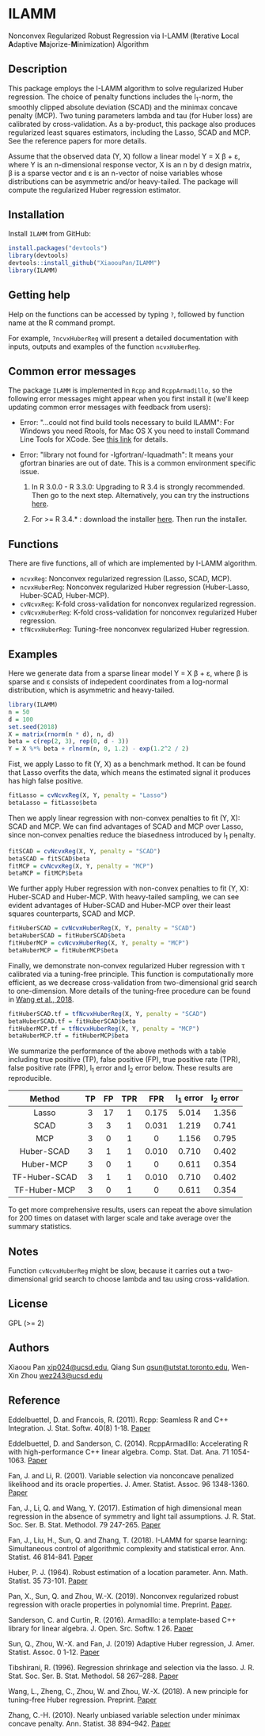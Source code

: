 # ILAMM 

Nonconvex Regularized Robust Regression via I-LAMM (**I**terative **L**ocal **A**daptive **M**ajorize-**M**inimization) Algorithm

## Description

This package employs the I-LAMM algorithm to solve regularized Huber regression. The choice of penalty functions includes the l<sub>1</sub>-norm, the smoothly clipped absolute deviation (SCAD) and the minimax concave penalty (MCP). Two tuning parameters lambda and tau (for Huber loss) are calibrated by cross-validation. As a by-product, this package also produces regularized least squares estimators, including the Lasso, SCAD and MCP. See the reference papers for more details. 

Assume that the observed data (Y, X) follow a linear model Y = X &beta; + &epsilon;, where Y is an n-dimensional response vector, X is an n by d design matrix, &beta; is a sparse vector and &epsilon; is an n-vector of noise variables whose distributions can be asymmetric and/or heavy-tailed. The package will compute the regularized Huber regression estimator.

## Installation

Install `ILAMM` from GitHub:

```r
install.packages("devtools")
library(devtools)
devtools::install_github("XiaoouPan/ILAMM")
library(ILAMM)
```

## Getting help

Help on the functions can be accessed by typing `?`, followed by function name at the R command prompt. 

For example, `?ncvxHuberReg` will present a detailed documentation with inputs, outputs and examples of the function `ncvxHuberReg`.

## Common error messages

The package `ILAMM` is implemented in `Rcpp` and `RcppArmadillo`, so the following error messages might appear when you first install it (we'll keep updating common error messages with feedback from users):

* Error: "...could not find build tools necessary to build ILAMM": For Windows you need Rtools, for Mac OS X you need to install Command Line Tools for XCode. See [this link](https://support.rstudio.com/hc/en-us/articles/200486498-Package-Development-Prerequisites) for details. 

* Error: "library not found for -lgfortran/-lquadmath": It means your gfortran binaries are out of date. This is a common environment specific issue. 

    1. In R 3.0.0 - R 3.3.0: Upgrading to R 3.4 is strongly recommended. Then go to the next step. Alternatively, you can try the instructions [here](http://thecoatlessprofessor.com/programming/rcpp-rcpparmadillo-and-os-x-mavericks-lgfortran-and-lquadmath-error/).

    2. For >= R 3.4.* : download the installer [here](https://gcc.gnu.org/wiki/GFortranBinaries#MacOS). Then run the installer.


## Functions

There are five functions, all of which are implemented by I-LAMM algorithm. 

* `ncvxReg`: Nonconvex regularized regression (Lasso, SCAD, MCP). 
* `ncvxHuberReg`: Nonconvex regularized Huber regression (Huber-Lasso, Huber-SCAD, Huber-MCP).
* `cvNcvxReg`: K-fold cross-validation for nonconvex regularized regression.
* `cvNcvxHuberReg`: K-fold cross-validation for nonconvex regularized Huber regression.
* `tfNcvxHuberReg`: Tuning-free nonconvex regularized Huber regression.

## Examples 

Here we generate data from a sparse linear model Y = X &beta; + &epsilon;, where &beta; is sparse and &epsilon; consists of indepedent coordinates from a log-normal distribution, which is asymmetric and heavy-tailed. 

```r
library(ILAMM)
n = 50
d = 100
set.seed(2018)
X = matrix(rnorm(n * d), n, d)
beta = c(rep(2, 3), rep(0, d - 3))
Y = X %*% beta + rlnorm(n, 0, 1.2) - exp(1.2^2 / 2)
```

Fist, we apply Lasso to fit (Y, X) as a benchmark method. It can be found that Lasso overfits the data, which means the estimated signal it produces has high false positive.

```r
fitLasso = cvNcvxReg(X, Y, penalty = "Lasso")
betaLasso = fitLasso$beta
```

Then we apply linear regression with non-convex penalties to fit (Y, X): SCAD and MCP. We can find advantages of SCAD and MCP over Lasso, since non-convex penalties reduce the biasedness introduced by l<sub>1</sub> penalty.

```r
fitSCAD = cvNcvxReg(X, Y, penalty = "SCAD")
betaSCAD = fitSCAD$beta
fitMCP = cvNcvxReg(X, Y, penalty = "MCP")
betaMCP = fitMCP$beta
```

We further apply Huber regression with non-convex penalties to fit (Y, X): Huber-SCAD and Huber-MCP. With heavy-tailed sampling, we can see evident advantages of Huber-SCAD and Huber-MCP over their least squares counterparts, SCAD and MCP.

```r
fitHuberSCAD = cvNcvxHuberReg(X, Y, penalty = "SCAD")
betaHuberSCAD = fitHuberSCAD$beta
fitHuberMCP = cvNcvxHuberReg(X, Y, penalty = "MCP")
betaHuberMCP = fitHuberMCP$beta
```

Finally, we demonstrate non-convex regularized Huber regression with &tau; calibrated via a tuning-free principle. This function is computationally more efficient, as we decrease cross-validation from two-dimensional grid search to one-dimension. More details of the tuning-free procedure can be found in [Wang et al., 2018](https://www.math.ucsd.edu/~wez243/Tuning_Free.pdf).

```r
fitHuberSCAD.tf = tfNcvxHuberReg(X, Y, penalty = "SCAD")
betaHuberSCAD.tf = fitHuberSCAD$beta
fitHuberMCP.tf = tfNcvxHuberReg(X, Y, penalty = "MCP")
betaHuberMCP.tf = fitHuberMCP$beta
```

We summarize the performance of the above methods with a table including true positive (TP), false positive (FP), true positive rate (TPR), false positive rate (FPR), l<sub>1</sub> error and l<sub>2</sub> error below. These results are reproducible.

| Method | TP | FP | TPR | FPR | l<sub>1</sub> error | l<sub>2</sub> error |
| :---: | :---: | :---: | :---: | :---: | :---: | :---: |
| Lasso | 3 | 17 | 1 | 0.175 | 5.014 | 1.356 |
| SCAD | 3 | 3 | 1 | 0.031 | 1.219 | 0.741 |
| MCP | 3 | 0 | 1 | 0 | 1.156 | 0.795 |
| Huber-SCAD | 3 | 1 | 1 | 0.010 | 0.710 | 0.402 |
| Huber-MCP | 3 | 0 | 1 | 0 | 0.611 | 0.354 |
| TF-Huber-SCAD | 3 | 1 | 1 | 0.010 | 0.710 | 0.402 |
| TF-Huber-MCP | 3 | 0 | 1 | 0 | 0.611 | 0.354 |

To get more comprehensive results, users can repeat the above simulation for 200 times on dataset with larger scale and take average over the summary statistics.

## Notes 

Function `cvNcvxHuberReg` might be slow, because it carries out a two-dimensional grid search to choose lambda and tau using cross-validation.

## License

GPL (>= 2)

## Authors

Xiaoou Pan <xip024@ucsd.edu>, Qiang Sun <qsun@utstat.toronto.edu>, Wen-Xin Zhou <wez243@ucsd.edu> 

## Reference

Eddelbuettel, D. and Francois, R. (2011). Rcpp: Seamless R and C++ Integration. J. Stat. Softw. 40(8) 1-18. [Paper](http://dirk.eddelbuettel.com/code/rcpp/Rcpp-introduction.pdf)

Eddelbuettel, D. and Sanderson, C. (2014). RcppArmadillo: Accelerating R with high-performance C++ linear algebra. Comp. Stat. Dat. Ana. 71 1054-1063. [Paper](http://dirk.eddelbuettel.com/papers/RcppArmadillo.pdf)

Fan, J. and Li, R. (2001). Variable selection via nonconcave penalized likelihood and its oracle properties. J. Amer. Statist. Assoc. 96 1348-1360. [Paper](https://www.tandfonline.com/doi/abs/10.1198/016214501753382273)

Fan, J., Li, Q. and Wang, Y. (2017). Estimation of high dimensional mean regression in the absence of symmetry and light tail assumptions. J. R. Stat. Soc. Ser. B. Stat. Methodol. 79 247-265. [Paper](https://rss.onlinelibrary.wiley.com/doi/pdf/10.1111/rssb.12166)

Fan, J., Liu, H., Sun, Q. and Zhang, T. (2018). I-LAMM for sparse learning: Simultaneous control of algorithmic complexity and statistical error. Ann. Statist. 46 814-841. [Paper](https://projecteuclid.org/euclid.aos/1522742437)

Huber, P. J. (1964). Robust estimation of a location parameter. Ann. Math. Statist. 35 73-101. [Paper](https://projecteuclid.org/euclid.aoms/1177703732)

Pan, X., Sun, Q. and Zhou, W.-X. (2019). Nonconvex regularized robust regression with oracle properties in polynomial time. Preprint. [Paper](https://arxiv.org/abs/1907.04027).

Sanderson, C. and Curtin, R. (2016). Armadillo: a template-based C++ library for linear algebra. J. Open. Src. Softw. 1 26. [Paper](http://conradsanderson.id.au/pdfs/sanderson_armadillo_joss_2016.pdf)

Sun, Q., Zhou, W.-X. and Fan, J. (2019) Adaptive Huber regression, J. Amer. Statist. Assoc. 0 1-12. [Paper](https://www.tandfonline.com/doi/abs/10.1080/01621459.2018.1543124)

Tibshirani, R. (1996). Regression shrinkage and selection via the lasso. J. R. Stat. Soc. Ser. B. Stat. Methodol. 58 267–288. [Paper](https://www.jstor.org/stable/2346178?seq=1#metadata_info_tab_contents)

Wang, L., Zheng, C., Zhou, W. and Zhou, W.-X. (2018). A new principle for tuning-free Huber regression. Preprint. [Paper](https://www.math.ucsd.edu/~wez243/Tuning_Free.pdf)

Zhang, C.-H. (2010). Nearly unbiased variable selection under minimax concave penalty. Ann. Statist. 38 894–942. [Paper](https://projecteuclid.org/euclid.aos/1266586618)
